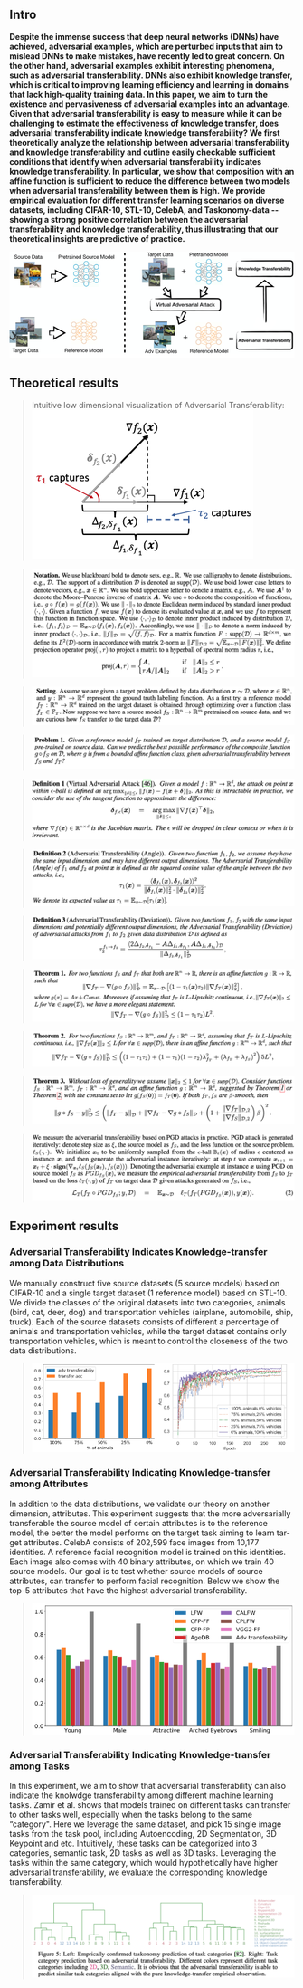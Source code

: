 ## Intro

**Despite the immense success that deep neural networks (DNNs) have achieved, adversarial examples, which are perturbed inputs that aim to mislead DNNs to make mistakes, have recently led to great concern. On the other hand, adversarial examples exhibit interesting phenomena, such as adversarial transferability. DNNs also exhibit knowledge transfer, which is critical to improving learning efficiency and learning in domains that lack high-quality training data. In this paper, we aim to turn the existence and pervasiveness of adversarial examples into an advantage. Given that adversarial transferability is easy to measure while it can be challenging to estimate the effectiveness of knowledge transfer, does adversarial transferability indicate knowledge transferability? We first theoretically analyze the relationship between adversarial transferability and knowledge transferability and outline easily checkable sufficient conditions that identify when adversarial transferability indicates knowledge transferability. In particular, we show that composition with an affine function is sufficient to reduce the difference between two models when adversarial transferability between them is high. We provide empirical evaluation for different transfer learning scenarios on diverse datasets, including CIFAR-10, STL-10, CelebA, and Taskonomy-data -- showing a strong positive correlation between the adversarial transferability and knowledge transferability, thus illustrating that our theoretical insights are predictive of practice.**

![GitHub Logo](/demos/fig1.png)

## Theoretical results

> Intuitive low dimensional visualization of Adversarial Transferability: 
![GitHub Logo](/demos/fig2.png)

>![GitHub Logo](/demos/notation.png)

>![GitHub Logo](/demos/setting.png)

>![GitHub Logo](/demos/problem.png)

>![GitHub Logo](/demos/def1.png)

>![GitHub Logo](/demos/def2.png)

>![GitHub Logo](/demos/def3.png)

>![GitHub Logo](/demos/th1.png)

>![GitHub Logo](/demos/th2.png)

>![GitHub Logo](/demos/th3.png)

>![GitHub Logo](/demos/pgd.png)

## Experiment results

### Adversarial Transferability Indicates Knowledge-transfer among Data Distributions
We manually construct five source datasets (5 source models) based on CIFAR-10 and
a single target dataset (1 reference model) based on STL-10. We divide the classes of the original
datasets into two categories, animals (bird, cat, deer, dog) and transportation vehicles (airplane,
automobile, ship, truck). Each of the source datasets consists of different a percentage of animals and
transportation vehicles, while the target dataset contains only transportation vehicles, which is meant
to control the closeness of the two data distributions.
>![GitHub Logo](/demos/fig3.png)
### Adversarial Transferability Indicating Knowledge-transfer among Attributes
In addition to the data distributions, we validate our theory on another dimension, attributes. This experiment suggests that the more adversarially transferable the source model of certain attributes is to the reference
model, the better the model performs on the target task aiming to learn tar- get attributes.
CelebA consists of 202,599 face images from 10,177 identities. A reference facial recognition model is trained on this identities. Each image also comes with 40 binary attributes, on which we train 40 source models. Our goal is to test
whether source models of source attributes, can transfer to perform facial recognition. Below we show the top-5 attributes that have the highest adversarial transferability.
>![GitHub Logo](/demos/fig4.png)
### Adversarial Transferability Indicating Knowledge-transfer among Tasks
In this experiment, we aim to show that adversarial transferability can also indicate the knolwdge
transferability among different machine learning tasks. Zamir et al. shows that models trained
on different tasks can transfer to other tasks well, especially when the tasks belong to the same
“category". Here we leverage the same dataset, and pick 15 single image tasks from the task pool,
including Autoencoding, 2D Segmentation, 3D Keypoint and etc. Intuitively, these tasks can be
categorized into 3 categories, semantic task, 2D tasks as well as 3D tasks. Leveraging the tasks within
the same category, which would hypothetically have higher adversarial transferability, we evaluate
the corresponding knowledge transferability.
>![GitHub Logo](/demos/fig5.png)

